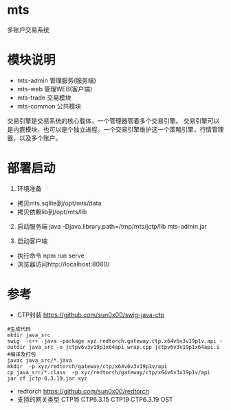 # mts
多账户交易系统

# 模块说明
* mts-admin 管理服务(服务端)
* mts-web   管理WEB(客户端)
* mts-trade 交易模块
* mts-common 公共模块

交易引擎是交易系统的核心载体，一个管理器管着多个交易引擎。
交易引擎可以是内嵌模块，也可以是个独立进程。一个交易引擎维护这一个策略引擎，行情管理器，以及多个账户。



# 部署启动
1. 环境准备
* 拷贝mts.sqlite到/opt/mts/data
* 拷贝依赖lib到/opt/mts/lib

2. 启动服务端
java -Djava.library.path=/tmp/mts/jctp/lib mts-admin.jar

3. 启动客户端
* 执行命令 npm run serve
* 浏览器访问http://localhost:8080/


# 参考
* CTP封装
  https://github.com/sun0x00/swig-java-ctp
```shell
#生成代码
mkdir java_src
swig  -c++ -java -package xyz.redtorch.gateway.ctp.x64v6v3v19p1v.api -outdir java_src -o jctpv6v3v19p1x64api_wrap.cpp jctpv6v3v19p1x64api.i
#编译及打包
javac java_src/*.java
mkdir  -p xyz/redtorch/gateway/ctp/x64v6v3v19p1v/api   
cp java_src/*.class  -p xyz/redtorch/gateway/ctp/x64v6v3v19p1v/api  
jar cf jctp-6.3.19.jar xyz                 

 ```
* redtorch
  https://github.com/sun0x00/redtorch
* 支持的网关类型
  CTP15  CTP6.3.15
  CTP19  CTP6.3.19
  OST